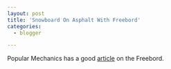 ```yaml
---
layout: post
title: 'Snowboard On Asphalt With Freebord'
categories:
  - blogger

---
```


Popular Mechanics has a good <a href="http://popularmechanics.com/outdoors/outdoors/2002/4/freeboard/print.phtml">article</a> on the Freebord.
